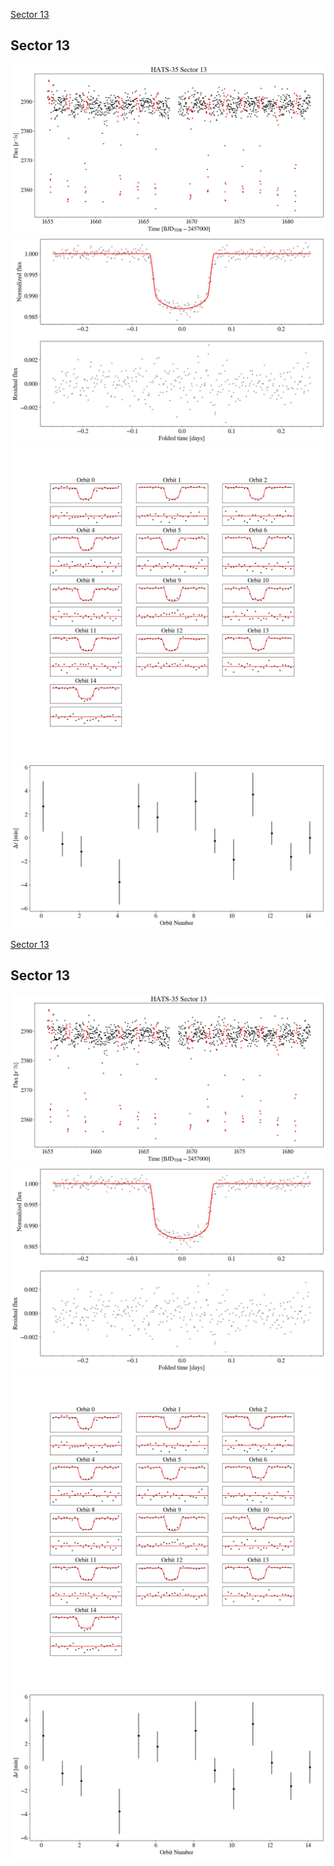 [Sector 13](#sector13)

<a name = "sector13"></a>
## Sector 13
![alt text](/tt/HATS-35_Sector_13/HATS-35_Sector_13_a_TimeSeries.png)
![alt text](/tt/HATS-35_Sector_13/HATS-35_Sector_13_b_FoldedLightCurve.png)
![alt text](/tt/HATS-35_Sector_13/HATS-35_Sector_13_b_IndividualTransitsWithFit.png)
![alt text](/tt/HATS-35_Sector_13/HATS-35_Sector_13_c_TimingResiduals.png)

[Sector 13](#sector13)

<a name = "sector13"></a>
## Sector 13
![alt text](/tt/HATS-35_Sector_13/HATS-35_Sector_13_a_TimeSeries.png)
![alt text](/tt/HATS-35_Sector_13/HATS-35_Sector_13_b_FoldedLightCurve.png)
![alt text](/tt/HATS-35_Sector_13/HATS-35_Sector_13_b_IndividualTransitsWithFit.png)
![alt text](/tt/HATS-35_Sector_13/HATS-35_Sector_13_c_TimingResiduals.png)

